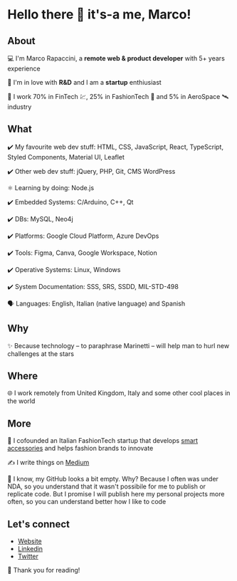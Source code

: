 # Hello there 👋 it's-a me, Marco!

## About
💻 I'm Marco Rapaccini, a **remote web & product developer** with 5+ years experience

🚀 I'm in love with **R&D** and I am a **startup** enthiusiast

🥼 I work 70% in FinTech 💹, 25% in FashionTech 👜 and 5% in AeroSpace 🛰️ industry

## What
✔️ My favourite web dev stuff: HTML, CSS, JavaScript, React, TypeScript, Styled Components, Material UI, Leaflet

✔️ Other web dev stuff: jQuery, PHP, Git, CMS WordPress

⚛️ Learning by doing: Node.js

✔️ Embedded Systems: C/Arduino, C++, Qt

✔️ DBs: MySQL, Neo4j

✔️ Platforms: Google Cloud Platform, Azure DevOps

✔️ Tools: Figma, Canva, Google Workspace, Notion

✔️ Operative Systems: Linux, Windows

✔️ System Documentation: SSS, SRS, SSDD, MIL-STD-498

🗣️ Languages: English, Italian (native language) and Spanish

## Why
✨ Because technology – to paraphrase Marinetti – will help man to hurl new challenges at the stars

## Where
🌐 I work remotely from United Kingdom, Italy and some other cool places in the world

## More
🦄 I cofounded an Italian FashionTech startup that develops [smart accessories](https://www.clutchebag.com/) and helps fashion brands to innovate

✍️ I write things on [Medium](https://rapaccinim.medium.com/)

🤔 I know, my GitHub looks a bit empty. Why? Because I often was under NDA, so you understand that it wasn't possibile for me to publish or replicate code. But I promise I will publish here my personal projects more often, so you can understand better how I like to code

## Let's connect
* [Website](https://www.webproduct.dev/)
* [Linkedin](https://www.linkedin.com/in/marco-rapaccini/?locale=en_US)
* [Twitter](https://twitter.com/RapacciniM)

🙏 Thank you for reading!
